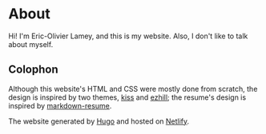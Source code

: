 # About

Hi! I'm Eric-Olivier Lamey, and this is my website. Also, I don't like to talk about myself.

## Colophon

Although this website's HTML and CSS were mostly done from scratch, the design is inspired by two themes, [kiss](https://themes.gohugo.io/kiss/) and [ezhill](https://themes.gohugo.io/ezhil/); the resume's design is inspired by [markdown-resume](https://github.com/there4/markdown-resume).

The website generated by [Hugo](https://gohugo.io) and hosted on [Netlify](https://www.netlify.com).
